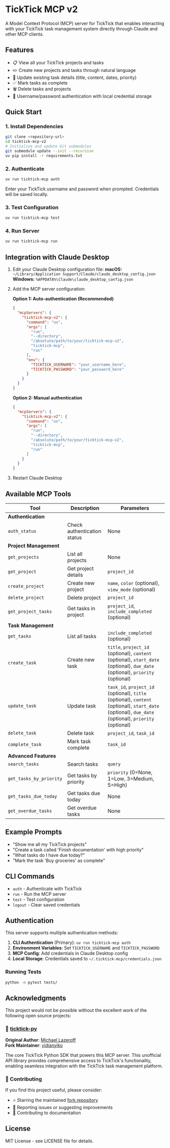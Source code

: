 # TickTick MCP v2

A Model Context Protocol (MCP) server for TickTick that enables interacting with your TickTick task management system directly through Claude and other MCP clients.

## Features

- 📋 View all your TickTick projects and tasks
- ✏️ Create new projects and tasks through natural language
- 🔄 Update existing task details (title, content, dates, priority)
- ✅ Mark tasks as complete
- 🗑️ Delete tasks and projects
- 🔐 Username/password authentication with local credential storage

## Quick Start

### 1. Install Dependencies
```bash
git clone <repository-url>
cd ticktick-mcp-v2
# Initialize and update Git submodules
git submodule update --init --recursive
uv pip install -r requirements.txt
```

### 2. Authenticate
```bash
uv run ticktick-mcp auth
```
Enter your TickTick username and password when prompted. Credentials will be saved locally.

### 3. Test Configuration
```bash
uv run ticktick-mcp test
```

### 4. Run Server
```bash
uv run ticktick-mcp run
```

## Integration with Claude Desktop

1. Edit your Claude Desktop configuration file:
   **macOS:** `~/Library/Application Support/Claude/claude_desktop_config.json`
   **Windows:** `%APPDATA%\Claude\claude_desktop_config.json`

2. Add the MCP server configuration:

   **Option 1: Auto-authentication (Recommended)**
   ```json
   {
     "mcpServers": {
       "ticktick-mcp-v2": {
         "command": "uv",
         "args": [
           "run",
           "--directory", 
           "/absolute/path/to/your/ticktick-mcp-v2",
           "ticktick-mcp",
           "run"
         ],
         "env": {
           "TICKTICK_USERNAME": "your_username_here",
           "TICKTICK_PASSWORD": "your_password_here"
         }
       }
     }
   }
   ```

   **Option 2: Manual authentication**
   ```json
   {
     "mcpServers": {
       "ticktick-mcp-v2": {
         "command": "uv",
         "args": [
           "run",
           "--directory", 
           "/absolute/path/to/your/ticktick-mcp-v2",
           "ticktick-mcp",
           "run"
         ]
       }
     }
   }
   ```

3. Restart Claude Desktop

## Available MCP Tools

| Tool | Description | Parameters |
|------|-------------|------------|
| **Authentication** |
| `auth_status` | Check authentication status | None |
| **Project Management** |
| `get_projects` | List all projects | None |
| `get_project` | Get project details | `project_id` |
| `create_project` | Create new project | `name`, `color` (optional), `view_mode` (optional) |
| `delete_project` | Delete project | `project_id` |
| `get_project_tasks` | Get tasks in project | `project_id`, `include_completed` (optional) |
| **Task Management** |
| `get_tasks` | List all tasks | `include_completed` (optional) |
| `create_task` | Create new task | `title`, `project_id` (optional), `content` (optional), `start_date` (optional), `due_date` (optional), `priority` (optional) |
| `update_task` | Update task | `task_id`, `project_id` (optional), `title` (optional), `content` (optional), `start_date` (optional), `due_date` (optional), `priority` (optional) |
| `delete_task` | Delete task | `project_id`, `task_id` |
| `complete_task` | Mark task complete | `task_id` |
| **Advanced Features** |
| `search_tasks` | Search tasks | `query` |
| `get_tasks_by_priority` | Get tasks by priority | `priority` (0=None, 1=Low, 3=Medium, 5=High) |
| `get_tasks_due_today` | Get tasks due today | None |
| `get_overdue_tasks` | Get overdue tasks | None |

## Example Prompts

- "Show me all my TickTick projects"
- "Create a task called 'Finish documentation' with high priority"
- "What tasks do I have due today?"
- "Mark the task 'Buy groceries' as complete"

## CLI Commands

- `auth` - Authenticate with TickTick
- `run` - Run the MCP server
- `test` - Test configuration
- `logout` - Clear saved credentials

## Authentication

This server supports multiple authentication methods:

1. **CLI Authentication** (Primary): `uv run ticktick-mcp auth`
2. **Environment Variables**: Set `TICKTICK_USERNAME` and `TICKTICK_PASSWORD`
3. **MCP Config**: Add credentials in Claude Desktop config
4. **Local Storage**: Credentials saved to `~/.ticktick-mcp/credentials.json`

### Running Tests
```bash
python -m pytest tests/
```
## Acknowledgments

This project would not be possible without the excellent work of the following open source projects:

### 🎯 [ticktick-py](https://github.com/lazeroffmichael/ticktick-py)
**Original Author**: [Michael Lazeroff](https://github.com/lazeroffmichael)  
**Fork Maintainer**: [yidianyiko](https://github.com/yidianyiko)

The core TickTick Python SDK that powers this MCP server. This unofficial API library provides comprehensive access to TickTick's functionality, enabling seamless integration with the TickTick task management platform.


### 🤝 Contributing

If you find this project useful, please consider:
- ⭐ Starring the maintained [fork repository](https://github.com/yidianyiko/ticktick-py)
- 🐛 Reporting issues or suggesting improvements
- 📖 Contributing to documentation

## License

MIT License - see LICENSE file for details. 
